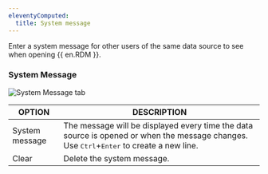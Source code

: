 ```yaml
---
eleventyComputed:
  title: System message
---
```

Enter a system message for other users of the same data source to see when opening {{ en.RDM }}.

### System Message
![System Message tab](https://cdnweb.devolutions.net/docs/docs_en_rdm_mac_clip10049.png)

| OPTION         | DESCRIPTION                |
|----------------|----------------------------|
| System message | The message will be displayed every time the data source is opened or when the message changes. Use <kbd>Ctrl</kbd>+<kbd>Enter</kbd> to create a new line. |
| Clear          | Delete the system message. |
